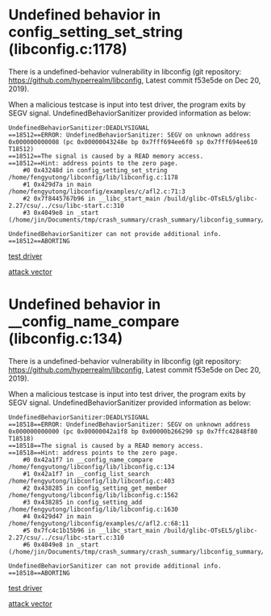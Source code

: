 # Undefined behavior in config_setting_set_string (libconfig.c:1178)
There is a undefined-behavior vulnerability in libconfig (git repository: https://github.com/hyperrealm/libconfig, Latest commit f53e5de on Dec 20, 2019).

When a malicious testcase is input into test driver, the program exits by SEGV signal. UndefinedBehaviorSanitizer provided information as below:


    UndefinedBehaviorSanitizer:DEADLYSIGNAL
    ==18512==ERROR: UndefinedBehaviorSanitizer: SEGV on unknown address 0x000000000008 (pc 0x00000043248e bp 0x7fff694ee6f0 sp 0x7fff694ee610 T18512)
    ==18512==The signal is caused by a READ memory access.
    ==18512==Hint: address points to the zero page.
        #0 0x43248d in config_setting_set_string /home/fengyutong/libconfig/lib/libconfig.c:1178
        #1 0x429d7a in main /home/fengyutong/libconfig/examples/c/afl2.c:71:3
        #2 0x7f8445767b96 in __libc_start_main /build/glibc-OTsEL5/glibc-2.27/csu/../csu/libc-start.c:310
        #3 0x4049e8 in _start (/home/jin/Documents/tmp/crash_summary/crash_summary/libconfig_summary/honggfuzzer2+0x4049e8)

    UndefinedBehaviorSanitizer can not provide additional info.
    ==18512==ABORTING


[test driver](https://github.com/ChijinZ/security_advisories/blob/master/libconfig-f53e5de/driver.c)

[attack vector](https://github.com/ChijinZ/security_advisories/blob/master/libconfig-f53e5de/undefined-behavior-libconfig.c:1178)

# Undefined behavior in __config_name_compare (libconfig.c:134)
There is a undefined-behavior vulnerability in libconfig (git repository: https://github.com/hyperrealm/libconfig, Latest commit f53e5de on Dec 20, 2019).

When a malicious testcase is input into test driver, the program exits by SEGV signal. UndefinedBehaviorSanitizer provided information as below:

    UndefinedBehaviorSanitizer:DEADLYSIGNAL
    ==18518==ERROR: UndefinedBehaviorSanitizer: SEGV on unknown address 0x000000000000 (pc 0x00000042a1f8 bp 0x00000b266290 sp 0x7ffc42848f80 T18518)
    ==18518==The signal is caused by a READ memory access.
    ==18518==Hint: address points to the zero page.
        #0 0x42a1f7 in __config_name_compare /home/fengyutong/libconfig/lib/libconfig.c:134
        #1 0x42a1f7 in __config_list_search /home/fengyutong/libconfig/lib/libconfig.c:403
        #2 0x438285 in config_setting_get_member /home/fengyutong/libconfig/lib/libconfig.c:1562
        #3 0x438285 in config_setting_add /home/fengyutong/libconfig/lib/libconfig.c:1630
        #4 0x429d47 in main /home/fengyutong/libconfig/examples/c/afl2.c:68:11
        #5 0x7fc4c1b15b96 in __libc_start_main /build/glibc-OTsEL5/glibc-2.27/csu/../csu/libc-start.c:310
        #6 0x4049e8 in _start (/home/jin/Documents/tmp/crash_summary/crash_summary/libconfig_summary/honggfuzzer2+0x4049e8)

    UndefinedBehaviorSanitizer can not provide additional info.
    ==18518==ABORTING

[test driver](https://github.com/ChijinZ/security_advisories/blob/master/libconfig-f53e5de/driver.c)

[attack vector](https://github.com/ChijinZ/security_advisories/blob/master/libconfig-f53e5de/undefined-behavior-libconfig.c:134)
